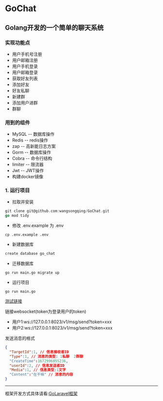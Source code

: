 # GoChat
## Golang开发的一个简单的聊天系统

### 实现功能点
- 用户手机号注册
- 用户邮箱注册
- 用户手机登录
- 用户邮箱登录
- 获取好友列表
- 添加好友
- 好友私聊
- 新建群
- 添加用户进群
- 群聊


### 用到的组件
- MySQL -- 数据库操作
- Redis -- redis操作
- zap -- 高新能日志方案
- Gorm -- 数据库操作
- Cobra -- 命令行结构
- limiter -- 限流器
- Jwt -- JWT操作
- 构建docker镜像

### 1. 运行项目

- 拉取并安装
```go
git clone git@github.com:wangsongqing/GoChat.git
go mod tidy
```
- 修改 .env.example 为 .env
```azure
cp .env.example .env 
```

- 新建数据库
```go
create database go_chat
```

- 迁移数据库
```azure
go run main.go migrate up
```
- 运行项目
```azure
go run main.go
```

[测试链接](http://www.websocket-test.com/)

链接websocket(token为登录用户的token)
- 用户1:ws://127.0.0.1:8023/v1/msg/send?token=xxx
- 用户2:ws://127.0.0.1:8023/v1/msg/send?token=xxx

发送消息的格式
```json
{
  "TargetId":1, // 信息接收者ID
  "Type":1, // 消息的类型: 1私聊  2群聊
  "CreateTime":1672996855236,
  "userId":2, // 信息发送者ID
  "Media":1, // 信息类型:1文字
  "Content":"在干嘛" // 消息的内容
}
```
---

框架开发方式具体请看:[GoLaravel框架](https://github.com/wangsongqing/GoLaravel)


